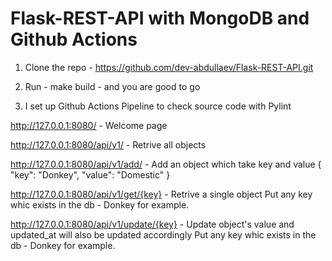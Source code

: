 # Flask-REST-API with MongoDB and Github Actions

1) Clone the repo - https://github.com/dev-abdullaev/Flask-REST-API.git

2) Run - make build - and you are good to go

3) I set up Github Actions Pipeline to check source code with Pylint

http://127.0.0.1:8080/ - Welcome page

http://127.0.0.1:8080/api/v1/ - Retrive all objects

http://127.0.0.1:8080/api/v1/add/ - Add an object which take key and value 
{
    "key": "Donkey",
    "value": "Domestic"
}

http://127.0.0.1:8080/api/v1/get/{key} - Retrive a single object 
Put  any key whic exists in the db - Donkey for example.

http://127.0.0.1:8080/api/v1/update/{key} - Update object's value and updated_at will also be updated accordingly 
Put  any key whic exists in the db - Donkey for example.

